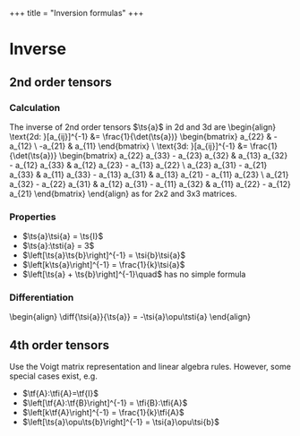 +++
title = "Inversion formulas"
+++
# Inverse

## 2nd order tensors
### Calculation
The inverse of 2nd order tensors $\ts{a}$ in 2d and 3d are
\begin{align}
\text{2d: }[a_{ij}]^{-1} &= \frac{1}{\det(\ts{a})} \begin{bmatrix} a_{22} & -a_{12} \\ -a_{21} & a_{11}    \end{bmatrix} \\
\text{3d: }[a_{ij}]^{-1} &= 
\frac{1}{\det(\ts{a})} \begin{bmatrix}
a_{22} a_{33} - a_{23} a_{32} & a_{13} a_{32} - a_{12} a_{33} & a_{12} a_{23} - a_{13} a_{22} \\
a_{23} a_{31} - a_{21} a_{33} & a_{11} a_{33} - a_{13} a_{31} & a_{13} a_{21} - a_{11} a_{23} \\
a_{21} a_{32} - a_{22} a_{31} & a_{12} a_{31} - a_{11} a_{32} & a_{11} a_{22} - a_{12} a_{21} \end{bmatrix}
\end{align}
as for 2x2 and 3x3 matrices. 

### Properties
* $\ts{a}\tsi{a} = \ts{I}$
* $\ts{a}:\tsti{a} = 3$
* $\left[\ts{a}\ts{b}\right]^{-1} = \tsi{b}\tsi{a}$
* $\left[k\ts{a}\right]^{-1} = \frac{1}{k}\tsi{a}$
* $\left[\ts{a} + \ts{b}\right]^{-1}\quad$ has no simple formula

### Differentiation
\begin{align}
\diff{\tsi{a}}{\ts{a}} = -\tsi{a}\opu\tsti{a}
\end{align}


## 4th order tensors
Use the Voigt matrix representation and linear algebra rules. However, some special cases exist, e.g.

* $\tf{A}:\tfi{A}=\tf{I}$
* $\left[\tf{A}:\tf{B}\right]^{-1} = \tfi{B}:\tfi{A}$
* $\left[k\tf{A}\right]^{-1} = \frac{1}{k}\tfi{A}$
* $\left[\ts{a}\opu\ts{b}\right]^{-1} = \tsi{a}\opu\tsi{b}$
